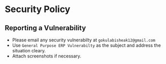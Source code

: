 # Security Policy

## Reporting a Vulnerability

* Please email any security vulnerabilty at `gokulabisheak12@gmail.com`
* Use `General Purpose ERP Vulnerabilty` as the subject and address the situation cleary.
* Attach screenshots if necessary.

